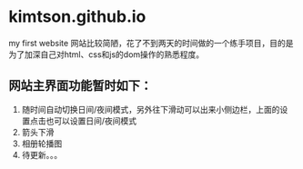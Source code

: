 # kimtson.github.io
my first website
网站比较简陋，花了不到两天的时间做的一个练手项目，目的是为了加深自己对html、css和js的dom操作的熟悉程度。
## 网站主界面功能暂时如下：
1. 随时间自动切换日间/夜间模式，另外往下滑动可以出来小侧边栏，上面的设置点击也可以设置日间/夜间模式
2. 箭头下滑
3. 相册轮播图
4. 待更新。。。
